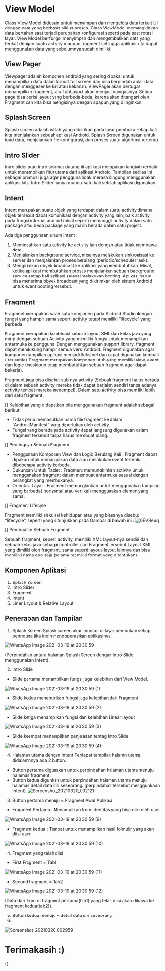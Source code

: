 # View Model
Class View Model didesain untuk menyimpan dan mengelola data terkait UI dengan cara yang berbasis siklus proses. Class ViewModel memungkinkan data bertahan saat terjadi perubahan konfigurasi seperti pada saat rotasi layar.
View Model berfungsi menyimpan dan mengembalikan data yang terikat dengan suatu activity maupun fragment sehingga aplikasi kita dapat menggunakan data yang sebelumnya sudah dimiliki. 

## View Pager 
Viewpager adalah komponen android yang sering dipakai untuk menampilkan data dalamformat full screen dan bisa berpindah antar data dengan menggeser ke kiri atau kekanan. ViewPager akan bertugas menampilkan fragment, lalu TabLayout akan menjadi navigasinya. Setiap page bisa berisi layout yang berbeda-beda, karena akan ditangani oleh Fragment dan kita bisa mengisinya dengan apapun yang diinginkan.
## Splash Screen
Splash screen adalah istilah yang diberikan pada layar pembuka setiap kali kita menjalankan sebuah aplikasi Android. Splash Screen digunakan untuk load data,  menjalankan file konfigurasi, dan proses suatu algoritma tertentu. 

## Intro Slider
Intro slider atau Intro selamat datang di aplikasi merupakan langkah terbaik untuk menampilkan fitur utama dari aplikasi Android. Tampilan sekilas ini sebagai promosi juga agar pengguna tidak merasa bingung menggunakan aplikasi kita. Intro Slider hanya muncul satu kali setelah aplikasi digunakan.

## Intent 
Intent merupakan suatu objek yang terdapat dalam suatu activity dimana objek tersebut dapat komunikasi dengan activity yang lain, baik activity pada fungsi internal android misal seperti memanggil activity dalam satu package atau beda package yang masih berada dalam satu project.

Ada tiga penggunaan umum intent :

1. Memindahkan satu activity ke activity lain dengan atau tidak membawa data.
2. Menjalankan background service, misalnya melakukan sinkronisasi ke server dan menjalankan proses berulang (periodic/scheduler task).
3. Mengirimkan obyek broadcast ke aplikasi yang membutuhkan. Misal, ketika aplikasi membutuhkan proses menjalankan sebuah background service setiap kali aplikasi selesai melakukan booting. Aplikasi harus bisa menerima obyek broadcast yang dikirimkan oleh sistem Android untuk event booting tersebut.

## Fragment
Fragment merupakan salah satu komponen pada Android Studio dengan fungsi yang hampir sama seperti activity tetapi memiliki “lifecycle” yang berbeda.

Fragment merupakan kombinasi sebuah layout XML dan kelas java yang mirip dengan sebuah Activity yang memiliki fungsi untuk menampilkan antarmuka ke pengguna. Dengan menggunakan support library, fragment dapat mendukung hampir semua versi Android. Fragment digunakan agar komponen tampillan aplikasi menjadi fleksibel dan dapat digunakan kembali ( reusable). Fragment merupakan komponen utuh yang memiliki view, event, dan logic (meskipun tetap membutuhkan sebuah fragment agar dapat bekerja).

Fragment juga bisa disebut sub nya activity (Sebuah fragment harus berada di dalam sebuah activity, mereka tidak dapat berjalan sendiri tanpa adanya activity tempat mereka menempel). Dalam satu activity bisa memiliki lebih dari satu fragment.

[] Kelebihan yang didapatkan bila menggunakan fragment adalah sebagai berikut:

- Tidak perlu memasukkan nama file fragment ke dalam “AndroidManifest” yang diperlukan oleh activity.
- Fungsi yang berada pada activity dapat langsung digunakan dalam fragment tersebut tanpa harus membuat ulang.

[] Pentingnya Sebuah Fragment

- Penggunaan Komponen View dan Logic Berulang Kali : Fragment dapat dipakai untuk menampilkan data atau melakukan event tertentu dibeberapa activity berbeda.
- Dukungan Untuk Tablet : Fragment memungkinkan activity untuk menggunakan fragment dalam membuat antarmuka sesuai dengan perangkat yang membukanya.
- Orientasi Layar : Fragment memungkinkan untuk menggunakan tampilan yang berbeda( horizontal atau vertikal) menggunakan elemen yang sama.

[] Fragment Lifecyle

Fragment memiliki sirkulasi kehidupan atau yang biasanya disebut “lifecycle”, seperti yang ditunjukkan pada Gambar di bawah ini :
![0EVReuq](https://user-images.githubusercontent.com/60412314/109187982-0325be80-77c5-11eb-8e0e-c9cb9907ae22.png)

[] Pembuatan Sebuah Fragment

Sebuah fragment, seperti activity, memiliki XML layout-nya sendiri dan sebuah kelas java sebagai controller dari Fragment tersebut.Layout XML yang dimiliki oleh fragment, sama seperti layout-layout lainnya dan bisa memiliki nama apa saja (selama memiliki format yang ditentukan). 


## Komponen Aplikasi
1. Splash Screen
2. Intro Slider
3. Fragment
4. Intent
5. Liner Layout & Relative Layout

## Penerapan dan Tampilan
1. Splash Screen
Splash screen akan muncul di layar pembukan setiap pennguna jika ingin mengoperasikan aplikasinya.

![WhatsApp Image 2021-03-19 at 20 30 59](https://user-images.githubusercontent.com/60412314/111790781-25f35080-88f5-11eb-8d0b-a50ae0d8d897.jpeg)

(Perpindahan antara halaman Splash Screen dengan Intro Slide menggunakan Intent).

2. Intro Slide
- Slide pertama menampilkan fungsi juga kelebihan dari View Model.

![WhatsApp Image 2021-03-19 at 20 30 59 (1)](https://user-images.githubusercontent.com/60412314/111790691-0c520900-88f5-11eb-8e31-8c26c80d17ab.jpeg)

- Slide kedua menampilkan fungsi juga kelebihan dari Fragment

![WhatsApp Image 2021-03-19 at 20 30 59 (2)](https://user-images.githubusercontent.com/60412314/111790924-4de2b400-88f5-11eb-8073-65bf9d881de3.jpeg)

- Slide ketiga menampilkan fungsi dan kelebihan Linear layout

![WhatsApp Image 2021-03-19 at 20 30 59 (3)](https://user-images.githubusercontent.com/60412314/111791158-88e4e780-88f5-11eb-9227-4e3875f4e149.jpeg)

- Slide keempat menampilkan penjelasan tentag Intro Slide

![WhatsApp Image 2021-03-19 at 20 30 59 (4)](https://user-images.githubusercontent.com/60412314/111791260-a1550200-88f5-11eb-9355-c41cb5645cba.jpeg)

4. Halaman utama dengan Intent
Terdapat tampilan halamn utama, didalamnnya ada 2 button. 
- Button pertama digunakan untuk perpindahan halaman utama menuju halaman fragment.
- Button kedua digunkan untuk perpindahan halaman utama menuju halaman detail data diri seseorang.
(perpindahan tersebut menggunkaan Intent).
![Screenshot_20210320_002121](https://user-images.githubusercontent.com/60412314/111821007-c016c100-8914-11eb-9c04-f1682db06dde.jpg)

3. Button pertama menuju = Fragment Awal Aplikasi
- Fragment Pertama : Menampilkan from identitas yang bisa diisi oleh user

![WhatsApp Image 2021-03-19 at 20 30 59 (9)](https://user-images.githubusercontent.com/60412314/111792181-96e73800-88f6-11eb-81e4-14fea112a64b.jpeg)

- Fragment kedua : Tempat untuk menampilkan hasil folmulir yang akan diisi user

![WhatsApp Image 2021-03-19 at 20 30 59 (10)](https://user-images.githubusercontent.com/60412314/111792182-977fce80-88f6-11eb-853d-fc1367d323a1.jpeg)

4. Fragment yang telah diisi
- First Fragment = Tab1

![WhatsApp Image 2021-03-19 at 20 30 59 (11)](https://user-images.githubusercontent.com/60412314/111792204-9d75af80-88f6-11eb-8dc5-7549d518bae9.jpeg)

- Second fragment = Tab2

![WhatsApp Image 2021-03-19 at 20 30 59 (12)](https://user-images.githubusercontent.com/60412314/111792241-a49cbd80-88f6-11eb-9c29-41ff68f7b84d.jpeg)
 
 (Data dari from di fragment pertama(tab1) yang telah diisi akan dibawa ke fragment kedua(tab2)).
 
 5. Button kedua menuju = detail data diri seseorang
 6. 
 ![Screenshot_20210320_002959](https://user-images.githubusercontent.com/60412314/111820998-bdb46700-8914-11eb-8917-184bcd803aa9.jpg)
 
 # Terimakasih :)
 
 
 :{
